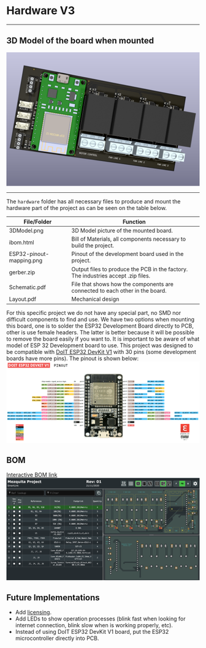 
# Hardware V3
______________

## 3D Model of the board when mounted

![3D Model](3DModel.png)

______________

The `hardware` folder has all necessary files to produce and mount the hardware part of the project as can be seen on the table below.

|File/Folder              |Function                                                                         |
|-------------------------|---------------------------------------------------------------------------------|
|3DModel.png              |3D Model picture of the mounted board.                                           |
|ibom.html                |Bill of Materials, all components necessary to build the project.                |
|ESP32-pinout-mapping.png |Pinout of the development board used in the project.                             |
|gerber.zip               |Output files to produce the PCB in the factory. The industries accept .zip files.|
|Schematic.pdf            |File that shows how the components are connected to each other in the board.     |
|Layout.pdf               |Mechanical design                                                                |


For this specific project we do not have any special part, no SMD nor difficult components to find and use. We have two options when mounting this board, one is to solder the ESP32 Development Board directly to PCB, other is use female headers. The latter is better because it will be possible to remove the board easily if you want to.
It is important to be aware of what model of ESP 32 Development board to use. This project was designed to be compatible with [DoIT ESP32 DevKit V1](https://docs.platformio.org/en/latest/boards/espressif32/esp32doit-devkit-v1.html) with 30 pins (some development boards have more pins). The pinout is shown below:
![DoIT ESP32 DevKit V1](ESP32-pinout-mapping.png)


## BOM

[Interactive BOM link](ibom.html)
![ibom](ibom.png)


## Future Implementations

+ Add [licensing](https://forum.mysensors.org/topic/3096/open-hardware-licensing).
+ Add LEDs to show operation processes (blink fast when looking for internet connection, blink slow when is working properly, etc).
+ Instead of using DoIT ESP32 DevKit V1 board, put the ESP32 microcontroller directly into PCB.
